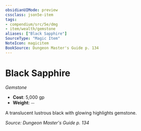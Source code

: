 ```yaml
---
obsidianUIMode: preview
cssclass: json5e-item
tags:
- compendium/src/5e/dmg
- item/wealth/gemstone
aliases: ["Black Sapphire"]
SourceType: "Magic Item"
NoteIcon: magicitem
BookSource: Dungeon Master's Guide p. 134
---
```

# Black Sapphire
*Gemstone*  

- **Cost**: 5,000 gp
- **Weight**: ⏤

A translucent lustrous black with glowing highlights gemstone.

*Source: Dungeon Master's Guide p. 134*